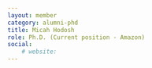 ```yaml
---
layout: member
category: alumni-phd
title: Micah Hodosh
role: Ph.D. (Current position - Amazon)
social:
    # website: 
---
```

